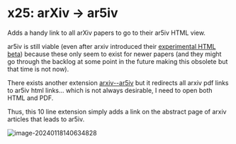 # x25: arXiv → ar5iv

Adds a handy link to all arXiv papers to go to their ar5iv HTML view. 

ar5iv is still viable (even after arxiv introduced their [experimental HTML beta](https://info.arxiv.org/about/accessible_HTML.html)) because these only seem to exist for newer papers (and they might go through the backlog at some point in the future making this obsolete but that time is not now).

There exists another extension [arxiv--ar5iv](https://github.com/HannesGitH/arxiv--ar5iv) but it redirects all arxiv pdf links to ar5iv html links... which is not always desirable, I need to open both HTML and PDF.

Thus, this 10 line extension simply adds a link on the abstract page of arxiv articles that leads to ar5iv.

![image-20240118140634828](https://i.ibb.co/NnzBWRq/image-20240118140634828.png)
